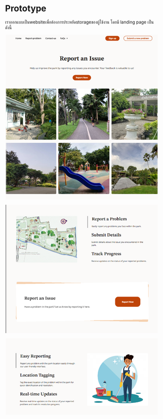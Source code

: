 # Prototype

เราออกแบบเป็นwebsiteเพื่อต้องการประหยัดstorageของผู้ใช้งาน โดยมี landing page เป็นดังนี้

<p align = "center">
  <img src="/Tung/Proto/landing.png" alt="" width = 500px>
</p>

<p align = "center">
  <img src="/Tung/Proto/land2.png" alt="" width = 500px>
</p>

<p align = "center">
  <img src="/Tung/Proto/land3.png" alt="" width = 500px>
</p>
